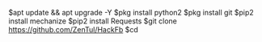 $apt update && apt upgrade -Y
$pkg install python2
$pkg install git
$pip2 install mechanize 
$pip2 install Requests
$git clone  https://github.com/ZenTul/HackFb
$cd 

